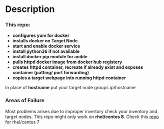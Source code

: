 # Description

### This repo:

* __configures yum for docker__
* __installs docker on Target Node__
* __start and enable docker service__
* __install python36 if not available__
* __install docker pip module for anible__
* __pulls httpd docker image from docker hub registery__
* __creates httpd container, recreate if already exist and exposes container (patting/ port forwarding)__
* __copies a target webpage into running httpd container__

In place of __hostname__ put your target node groups ip/hostname

### Areas of Failure

Most problems arises due to improper invertory check your inventory and target nodes.
This repo might only work on __rhel/centos 8__. 
Check this [repo](https://github.com/mykg/docker-installtion-ansible) for rhel/centos 7 
